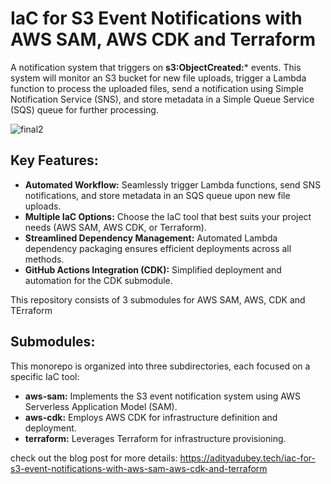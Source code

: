 # IaC for S3 Event Notifications with AWS SAM, AWS CDK and Terraform
A notification system that triggers on **s3:ObjectCreated:*** events. This system will monitor an S3 bucket for new file uploads, trigger a Lambda function to process the uploaded files, send a notification using Simple Notification Service (SNS), and store metadata in a Simple Queue Service (SQS) queue for further processing.


![final2](https://github.com/user-attachments/assets/38ae37b5-7c74-4b0b-97b5-90deb8010b0e)


## Key Features:

- **Automated Workflow:** Seamlessly trigger Lambda functions, send SNS notifications, and store metadata in an SQS queue upon new file uploads.
- **Multiple IaC Options:** Choose the IaC tool that best suits your project needs (AWS SAM, AWS CDK, or Terraform).
- **Streamlined Dependency Management:** Automated Lambda dependency packaging ensures efficient deployments across all methods.
- **GitHub Actions Integration (CDK):** Simplified deployment and automation for the CDK submodule.

This repository consists of 3 submodules for AWS SAM, AWS, CDK and TErraform

## Submodules:

This monorepo is organized into three subdirectories, each focused on a specific IaC tool:

- **aws-sam:** Implements the S3 event notification system using AWS Serverless Application Model (SAM).
- **aws-cdk:** Employs AWS CDK for infrastructure definition and deployment.
- **terraform:** Leverages Terraform for infrastructure provisioning.

check out the blog post for more details: https://adityadubey.tech/iac-for-s3-event-notifications-with-aws-sam-aws-cdk-and-terraform 








